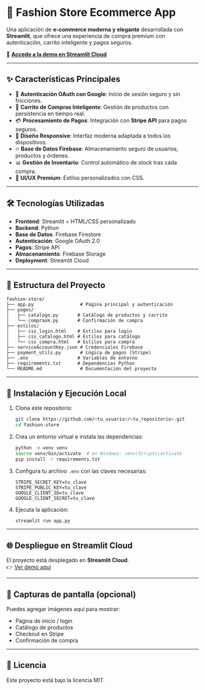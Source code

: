 
# 🛒 Fashion Store Ecommerce App

Una aplicación de **e-commerce moderna y elegante** desarrollada con **Streamlit**, que ofrece una experiencia de compra premium con autenticación, carrito inteligente y pagos seguros.

🔗 **[Accede a la demo en Streamlit Cloud](https://fashion-store-app.streamlit.app/)**

---

## ✨ Características Principales

- 🔐 **Autenticación OAuth con Google**: Inicio de sesión seguro y sin fricciones.
- 🛒 **Carrito de Compras Inteligente**: Gestión de productos con persistencia en tiempo real.
- 💳 **Procesamiento de Pagos**: Integración con **Stripe API** para pagos seguros.
- 📱 **Diseño Responsive**: Interfaz moderna adaptada a todos los dispositivos.
- 🔥 **Base de Datos Firebase**: Almacenamiento seguro de usuarios, productos y órdenes.
- 📊 **Gestión de Inventario**: Control automático de stock tras cada compra.
- 🎨 **UI/UX Premium**: Estilos personalizados con CSS.

---

## 🛠️ Tecnologías Utilizadas

- **Frontend**: Streamlit + HTML/CSS personalizado
- **Backend**: Python
- **Base de Datos**: Firebase Firestore
- **Autenticación**: Google OAuth 2.0
- **Pagos**: Stripe API
- **Almacenamiento**: Firebase Storage
- **Deployment**: Streamlit Cloud

---

## 📁 Estructura del Proyecto

```
fashion-store/
├── app.py                 # Página principal y autenticación
├── pages/
│   ├── catalogo.py       # Catálogo de productos y carrito
│   └── compraok.py       # Confirmación de compra
├── estilos/
│   ├── css_login.html    # Estilos para login
│   ├── css_catalogo.html # Estilos para catálogo
│   └── css_compra.html   # Estilos para compra
├── serviceAccountKey.json # Credenciales Firebase
├── payment_utils.py       # Lógica de pagos (Stripe)
├── .env                  # Variables de entorno
├── requirements.txt      # Dependencias Python
└── README.md              # Documentación del proyecto
```

---

## 🚀 Instalación y Ejecución Local

1. Clona este repositorio:
   ```bash
   git clone https://github.com/<tu_usuario>/<tu_repositorio>.git
   cd fashion-store
   ```

2. Crea un entorno virtual e instala las dependencias:
   ```bash
   python -m venv venv
   source venv/bin/activate  # en Windows: venv\Scripts\activate
   pip install -r requirements.txt
   ```

3. Configura tu archivo `.env` con las claves necesarias:
   ```
   STRIPE_SECRET_KEY=tu_clave
   STRIPE_PUBLIC_KEY=tu_clave
   GOOGLE_CLIENT_ID=tu_clave
   GOOGLE_CLIENT_SECRET=tu_clave
   ```

4. Ejecuta la aplicación:
   ```bash
   streamlit run app.py
   ```

---

## 🌐 Despliegue en Streamlit Cloud

El proyecto está desplegado en **Streamlit Cloud**.  
👉 [Ver demo aquí](https://fashion-store-app.streamlit.app/)

---

## 📸 Capturas de pantalla (opcional)

Puedes agregar imágenes aquí para mostrar:
- Página de inicio / login
- Catálogo de productos
- Checkout en Stripe
- Confirmación de compra

---

## 📄 Licencia

Este proyecto está bajo la licencia MIT.
